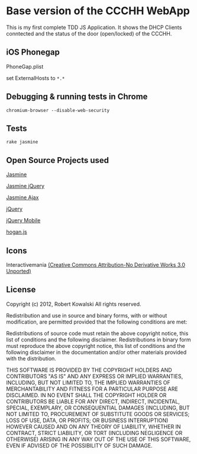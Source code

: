 Base version of the CCCHH WebApp
===============================

This is my first complete TDD JS Application. It shows the DHCP Clients conntected and the status of the door (open/locked) of the CCCHH.

iOS Phonegap 
------------

PhoneGap.plist

set ExternalHosts to `*.*`

Debugging & running tests in Chrome 
-----------------------------------

```
chromium-browser --disable-web-security

```

Tests
-----

```
rake jasmine

```

Open Source Projects used
-------------------------

[Jasmine](https://github.com/pivotal/jasmine)

[Jasmine jQuery](https://github.com/velesin/jasmine-jquery)

[Jasmine Ajax](https://github.com/pivotal/jasmine-ajax)

[jQuery](https://github.com/jquery/jquery)

[jQuery Mobile](https://github.com/jquery/jquery-mobile)

[hogan.js](https://github.com/twitter/hogan.js)


Icons
-----

Interactivemania [(Creative Commons Attribution-No Derivative Works 3.0 Unported)](http://creativecommons.org/licenses/by-nd/3.0/)


License 
-------

Copyright (c) 2012, Robert Kowalski
All rights reserved.

Redistribution and use in source and binary forms, with or without modification, are permitted provided that the following conditions are met:

Redistributions of source code must retain the above copyright notice, this list of conditions and the following disclaimer.
Redistributions in binary form must reproduce the above copyright notice, this list of conditions and the following disclaimer in the documentation and/or other materials provided with the distribution.


THIS SOFTWARE IS PROVIDED BY THE COPYRIGHT HOLDERS AND CONTRIBUTORS "AS IS" AND ANY EXPRESS OR IMPLIED WARRANTIES, INCLUDING, BUT NOT LIMITED TO, THE IMPLIED WARRANTIES OF MERCHANTABILITY AND FITNESS FOR A PARTICULAR PURPOSE ARE DISCLAIMED. IN NO EVENT SHALL THE COPYRIGHT HOLDER OR CONTRIBUTORS BE LIABLE FOR ANY DIRECT, INDIRECT, INCIDENTAL, SPECIAL, EXEMPLARY, OR CONSEQUENTIAL DAMAGES (INCLUDING, BUT NOT LIMITED TO, PROCUREMENT OF SUBSTITUTE GOODS OR SERVICES; LOSS OF USE, DATA, OR PROFITS; OR BUSINESS INTERRUPTION) HOWEVER CAUSED AND ON ANY THEORY OF LIABILITY, WHETHER IN CONTRACT, STRICT LIABILITY, OR TORT (INCLUDING NEGLIGENCE OR OTHERWISE) ARISING IN ANY WAY OUT OF THE USE OF THIS SOFTWARE, EVEN IF ADVISED OF THE POSSIBILITY OF SUCH DAMAGE.

